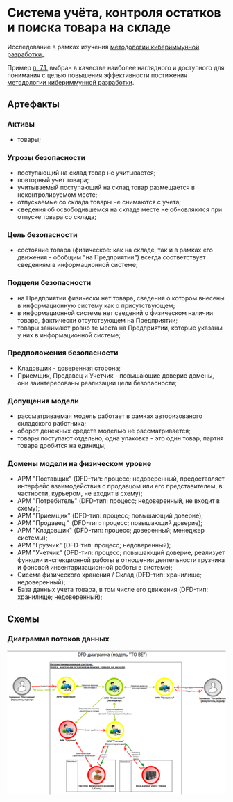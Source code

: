 # Система учёта, контроля остатков и поиска товара на складе

Исследование в рамках изучения [методологии кибериммунной разработки](https://github.com/sergey-sobolev/cyberimmune-systems/wiki/)_

Пример [п. 7.1.](https://github.com/sergey-sobolev/cyberimmune-systems/wiki/%D0%98%D0%B4%D0%B5%D0%B8-%D0%B4%D0%BB%D1%8F-%D1%83%D1%87%D0%B5%D0%B1%D0%BD%D1%8B%D1%85-%D0%BF%D1%80%D0%B8%D0%BC%D0%B5%D1%80%D0%BE%D0%B2) выбран в качестве наиболее наглядного и доступного для понимания с целью повышения эффективности постижения [методологии кибериммунной разработки](https://github.com/sergey-sobolev/cyberimmune-systems/wiki/).

## Артефакты

### Активы

* товары;

### Угрозы безопасности

* поступающий на склад товар не учитывается;
* повторный учет товара;
* учитываемый поступающий на склад товар размещается в неконтролируемом месте;
* отпускаемые со склада товары не снимаются с учета;
* сведения об освободившемся на складе месте не обновляются при отпуске товара со склада;

### Цель безопасности

* состояние товара (физическое: как на складе, так и в рамках его движения - обобщим "на Предприятии") всегда соответствует сведениям в информационной системе;

### Подцели безопасности

* на Предприятии физически нет товара, сведения о котором внесены в информационную систему как о присутствующем;
* в информационной системе нет сведений о физическом наличии товара, фактически отсутствующем на Предприятии;
* товары занимают ровно те места на Предприятии, которые указаны у них в информационной системе;

### Предположения безопасности

* Кладовщик - доверенная сторона;
* Приемщик, Продавец и Учетчик - повышающие доверие домены, они заинтересованы реализации цели безопасности;

### Допущения модели

* рассматриваемая модель работает в рамках авторизованого складского работника;
* оборот денежных средств моделью не рассматривается;
* товары поступают отдельно, одна упаковка - это один товар, партия товара дробится на единицы;

### Домены модели на физическом уровне

* АРМ "Поставщик" (DFD-тип: процесс; недоверенный, предоставляет интерфейс взаимодействия с продавцом или его представителем, в частности, курьером, не входит в схему);
* АРМ "Потребитель" (DFD-тип: процесс; недоверенный, не входит в схему);
* АРМ "Приемщик" (DFD-тип: процесс; повышающий доверие);
* АРМ "Продавец " (DFD-тип: процесс; повышающий доверие);
* АРМ "Кладовщик" (DFD-тип: процесс; доверенный; менеджер системы);
* АРМ "Грузчик" (DFD-тип: процесс; недоверенный);
* АРМ "Учетчик" (DFD-тип: процесс; повышающий доверие, реализует функции инспекционной работы в отношении деятельности грузчика и фоновой инвентаризационной работы в системе);
* Сисема физического хранения / Склад (DFD-тип: хранилище; недоверенный);
* База данных учета товара, в том числе его движения (DFD-тип: хранилище; недоверенный);

## Схемы

### Диаграмма потоков данных

![DFD](./README.files/DFD.png)
